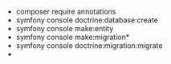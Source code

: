 - composer require annotations
- symfony console doctrine:database:create
- symfony console make:entity
- symfony console make:migration*
- symfony console doctrine:migration:migrate
- 